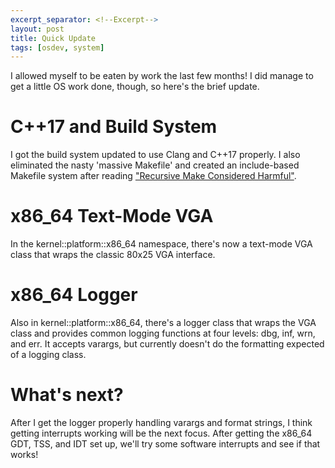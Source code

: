 ```yaml
---
excerpt_separator: <!--Excerpt-->
layout: post
title: Quick Update
tags: [osdev, system]
---
```


I allowed myself to be eaten by work the last few months! I did manage to get a little OS work done, though, so here's the brief update.

<!--Excerpt-->

# C++17 and Build System

I got the build system updated to use Clang and C++17 properly. I also eliminated the nasty 'massive Makefile' and created an include-based Makefile system after reading ["Recursive Make Considered Harmful"](http://lcgapp.cern.ch/project/architecture/recursive_make.pdf). 

# x86_64 Text-Mode VGA

In the kernel::platform::x86_64 namespace, there's now a text-mode VGA class that wraps the classic 80x25 VGA interface. 

# x86_64 Logger

Also in kernel::platform::x86_64, there's a logger class that wraps the VGA class and provides common logging functions at four levels: dbg, inf, wrn, and err. It accepts varargs, but currently doesn't do the formatting expected of a logging class.

# What's next?

After I get the logger properly handling varargs and format strings, I think getting interrupts working will be the next focus. After getting the x86_64 GDT, TSS, and IDT set up, we'll try some software interrupts and see if that works! 